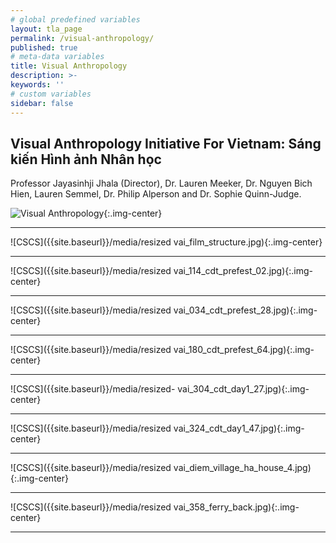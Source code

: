 ```yaml
---
# global predefined variables
layout: tla_page
permalink: /visual-anthropology/
published: true
# meta-data variables
title: Visual Anthropology
description: >-
keywords: ''
# custom variables
sidebar: false
--- 
```

## Visual Anthropology Initiative For Vietnam: Sáng kiến Hình ảnh Nhân học
Professor Jayasinhji Jhala (Director), Dr. Lauren Meeker, Dr. Nguyen Bich Hien, Lauren Semmel, Dr. Philip Alperson and Dr. Sophie Quinn-Judge.

![Visual Anthropology]({{site.baseurl}}/media/vai_viet_2007.jpg){:.img-center}



___

![CSCS]({{site.baseurl}}/media/resized vai_film_structure.jpg){:.img-center}

___

![CSCS]({{site.baseurl}}/media/resized vai_114_cdt_prefest_02.jpg){:.img-center}

___

![CSCS]({{site.baseurl}}/media/resized vai_034_cdt_prefest_28.jpg){:.img-center}

___

![CSCS]({{site.baseurl}}/media/resized vai_180_cdt_prefest_64.jpg){:.img-center}

___

![CSCS]({{site.baseurl}}/media/resized- vai_304_cdt_day1_27.jpg){:.img-center}

___

![CSCS]({{site.baseurl}}/media/resized vai_324_cdt_day1_47.jpg){:.img-center}

___

![CSCS]({{site.baseurl}}/media/resized vai_diem_village_ha_house_4.jpg){:.img-center}

___

![CSCS]({{site.baseurl}}/media/resized vai_358_ferry_back.jpg){:.img-center}

___
